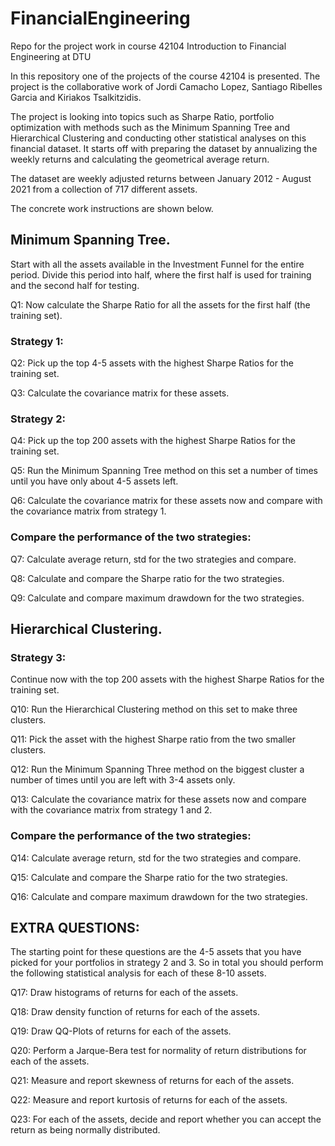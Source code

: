 # FinancialEngineering
Repo for the project work in course 42104 Introduction to Financial Engineering at DTU

In this repository one of the projects of the course 42104 is presented. The project is the collaborative work of Jordi Camacho Lopez, Santiago Ribelles Garcia and Kiriakos Tsalkitzidis.

The project is looking into topics such as Sharpe Ratio, portfolio optimization with methods such as the Minimum Spanning Tree and Hierarchical Clustering and conducting other statistical analyses on this financial dataset. It starts off with preparing the dataset by annualizing the weekly returns and calculating the geometrical average return.

The dataset are weekly adjusted returns between January 2012 - August 2021 from a collection of 717 different assets.

The concrete work instructions are shown below. 

## Minimum Spanning Tree.

Start with all the assets available in the Investment Funnel for the entire period. Divide this period into half, where the first half is used for training and the second half for testing.

Q1: Now calculate the Sharpe Ratio for all the assets for the first half (the training set).

### Strategy 1:

Q2: Pick up the top 4-5 assets with the highest Sharpe Ratios for the training set.

Q3: Calculate the covariance matrix for these assets.

### Strategy 2:

Q4: Pick up the top 200 assets with the highest Sharpe Ratios for the training set.

Q5: Run the Minimum Spanning Tree method on this set a number of times until you have only about 4-5 assets left.

Q6: Calculate the covariance matrix for these assets now and compare with the covariance matrix from strategy 1.

### Compare the performance of the two strategies:

Q7: Calculate average return, std for the two strategies and compare.

Q8: Calculate and compare the Sharpe ratio for the two strategies. 

Q9: Calculate and compare maximum drawdown for the two strategies.

## Hierarchical Clustering.

### Strategy 3:

Continue now with the top 200 assets with the highest Sharpe Ratios for the training set.

Q10: Run the Hierarchical Clustering method on this set to make three clusters.

Q11: Pick the asset with the highest Sharpe ratio from the two smaller clusters.

Q12: Run the Minimum Spanning Three method on the biggest cluster a number of times until you are left with 3-4 assets only.

Q13: Calculate the covariance matrix for these assets now and compare with the covariance matrix from strategy 1 and 2.

### Compare the performance of the two strategies:

Q14: Calculate average return, std for the two strategies and compare. 

Q15: Calculate and compare the Sharpe ratio for the two strategies. 

Q16: Calculate and compare maximum drawdown for the two strategies.

## EXTRA QUESTIONS:

The starting point for these questions are the 4-5 assets that you have picked for your portfolios in strategy 2 and 3. So in total you should perform the following statistical analysis for each of these 8-10 assets.

Q17: Draw histograms of returns for each of the assets.

Q18: Draw density function of returns for each of the assets.

Q19: Draw QQ-Plots of returns for each of the assets.

Q20: Perform a Jarque-Bera test for normality of return distributions for each of the assets. 

Q21: Measure and report skewness of returns for each of the assets.

Q22: Measure and report kurtosis of returns for each of the assets.

Q23: For each of the assets, decide and report whether you can accept the return as being normally distributed.

